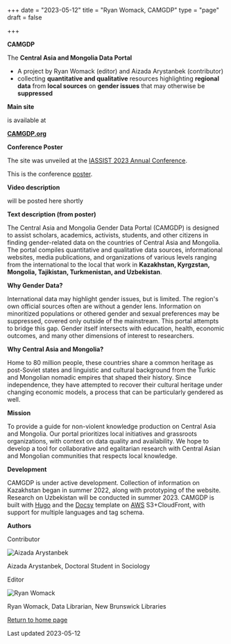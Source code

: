 +++
date = "2023-05-12"
title = "Ryan Womack, CAMGDP"
type = "page"
draft = false

+++

**CAMGDP**

The **Central Asia and Mongolia Data Portal**

- A project by Ryan Womack (editor) and Aizada Arystanbek (contributor)
- collecting **quantitative and qualitative** resources highlighting **regional data** from **local sources** on **gender issues** that may otherwise be **suppressed**

**Main site**

is available at

**[CAMGDP.org](https://camgdp.org)**

**Conference Poster**

The site was unveiled at the [IASSIST 2023 Annual Conference](https://iassistdata.org/conferences/IASSIST2023).

This is the conference [poster](/docs/Womack_Arystanbek_IASSIST_2023_Poster.pdf).

**Video description**

will be posted here shortly

**Text description (from poster)**

The Central Asia and Mongolia Gender Data Portal (CAMGDP) is designed to assist scholars, academics, activists, students, and other citizens in finding gender-related data on the countries of Central Asia and Mongolia. The portal compiles quantitative and qualitative data sources, informational websites, media publications, and organizations of various levels ranging from the international to the local that work in **Kazakhstan, Kyrgzstan, Mongolia, Tajikistan, Turkmenistan, and Uzbekistan**.

**Why Gender Data?**

International data may highlight gender issues, but is limited. The region's own official sources often are without a gender lens. Information on minoritized populations or othered gender and sexual preferences may be suppressed, covered only outside of the mainstream. This portal attempts to bridge this gap. Gender itself intersects with education, health, economic outcomes, and many other dimensions of interest to researchers.

**Why Central Asia and Mongolia?**

Home to 80 million people, these countries share a common heritage as post-Soviet states and linguistic and cultural background from the Turkic and Mongolian nomadic empires that shaped their history. Since independence, they have attempted to recover their cultural heritage under changing economic models, a process that can be particularly gendered as well.

**Mission**

To provide a guide for non-violent knowledge production on Central Asia and Mongolia. Our portal prioritizes local initiatives and grassroots organizations, with context on data quality and availability. We  hope to develop a tool for collaborative and egalitarian research with Central Asian and Mongolian communities that respects local knowledge.

**Development**

CAMGDP is under active development. Collection of information on Kazakhstan began in summer 2022, along with prototyping of the website.  Research on Uzbekistan will be conducted in summer 2023. CAMGDP is built with [Hugo](https://gohugo.io/) and the [Docsy](https://www.docsy.dev/) template on [AWS](https://aws.amazon.com/) S3+CloudFront, with support for multiple languages and tag schema.

**Authors**

Contributor

![Aizada Arystanbek](/images/Aizada_Arystanbek_small.jpg "Aizada Arystanbek")

Aizada Arystanbek, Doctoral Student in Sociology

Editor

![Ryan Womack](/images/Ryan_Womack_small.png "RyanWomack")

Ryan Womack, Data Librarian, New Brunswick Libraries


[Return to home page](https://ryanwomack.com)

Last updated 2023-05-12
